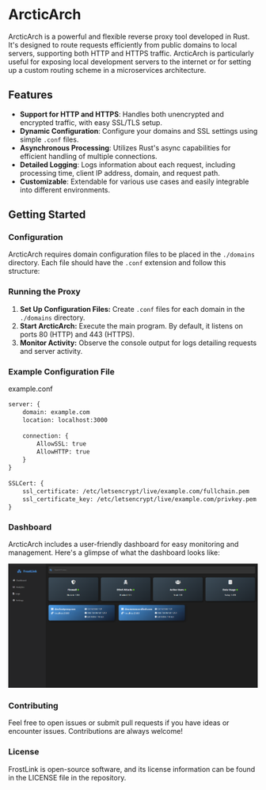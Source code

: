 # ArcticArch

ArcticArch is a powerful and flexible reverse proxy tool developed in Rust. It's designed to route requests efficiently from public domains to local servers, supporting both HTTP and HTTPS traffic. ArcticArch is particularly useful for exposing local development servers to the internet or for setting up a custom routing scheme in a microservices architecture.

## Features

- **Support for HTTP and HTTPS**: Handles both unencrypted and encrypted traffic, with easy SSL/TLS setup.
- **Dynamic Configuration**: Configure your domains and SSL settings using simple `.conf` files.
- **Asynchronous Processing**: Utilizes Rust's async capabilities for efficient handling of multiple connections.
- **Detailed Logging**: Logs information about each request, including processing time, client IP address, domain, and request path.
- **Customizable**: Extendable for various use cases and easily integrable into different environments.

## Getting Started

### Configuration

ArcticArch requires domain configuration files to be placed in the `./domains` directory. Each file should have the `.conf` extension and follow this structure:

### Running the Proxy

1. **Set Up Configuration Files:** Create `.conf` files for each domain in the `./domains` directory.
2. **Start ArcticArch:** Execute the main program. By default, it listens on ports 80 (HTTP) and 443 (HTTPS).
3. **Monitor Activity:** Observe the console output for logs detailing requests and server activity.

### Example Configuration File

example.conf
```plaintext
server: {
    domain: example.com
    location: localhost:3000

    connection: {
        AllowSSL: true
        AllowHTTP: true
    }
}

SSLCert: {
    ssl_certificate: /etc/letsencrypt/live/example.com/fullchain.pem
    ssl_certificate_key: /etc/letsencrypt/live/example.com/privkey.pem
}
```

### Dashboard

ArcticArch includes a user-friendly dashboard for easy monitoring and management. Here's a glimpse of what the dashboard looks like:

<p align="center">
    <img src="./images/dashboard.png">
</p>

### Contributing
Feel free to open issues or submit pull requests if you have ideas or encounter issues. Contributions are always welcome!

### License
FrostLink is open-source software, and its license information can be found in the LICENSE file in the repository.